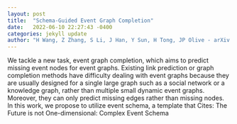```yaml
---
layout: post
title:  "Schema-Guided Event Graph Completion"
date:   2022-06-10 22:27:43 -0400
categories: jekyll update
author: "H Wang, Z Zhang, S Li, J Han, Y Sun, H Tong, JP Olive - arXiv preprint arXiv , 2022"
---
```

We tackle a new task, event graph completion, which aims to predict missing event nodes for event graphs. Existing link prediction or graph completion methods have difficulty dealing with event graphs because they are usually designed for a single large graph such as a social network or a knowledge graph, rather than multiple small dynamic event graphs. Moreover, they can only predict missing edges rather than missing nodes. In this work, we propose to utilize event schema, a template that  Cites: The Future is not One-dimensional: Complex Event Schema